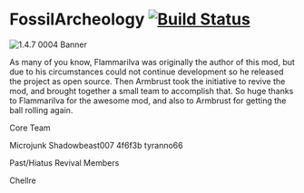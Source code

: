 FossilArcheology  [![Build Status](https://travis-ci.org/k2b6s9j/FossilArcheology.png?branch=TravisCI)](https://travis-ci.org/k2b6s9j/FossilArcheology)
================

![1.4.7 0004 Banner](http://i.imgur.com/Ks2Vd0q.jpg)

As many of you know, Flammarilva was originally the author of this mod, but due to his circumstances could not continue development so he released the project as open source. Then Armbrust took the initiative to revive the mod, and brought together a small team to accomplish that. So huge thanks to Flammarilva for the awesome mod, and also to Armbrust for getting the ball rolling again.

Core Team

  Microjunk
  Shadowbeast007
  4f6f3b
  tyranno66

Past/Hiatus Revival Members

  Chellre
